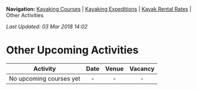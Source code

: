 **Navigation:** [Kayaking Courses](index) &#124; [Kayaking Expeditions](expedition) &#124; [Kayak Rental Rates](rental) &#124; Other Activities

_Last Updated: 03 Mar 2018 14:02_
# Other Upcoming Activities

Activity | Date | Venue | Vacancy
:---:|:---:|:---:|:---:
No upcoming courses yet|-|-|-

